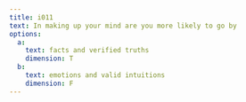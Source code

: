 ```yaml
---
title: i011
text: In making up your mind are you more likely to go by
options:
  a: 
    text: facts and verified truths
    dimension: T
  b:
    text: emotions and valid intuitions
    dimension: F
---
```

